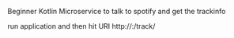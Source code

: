 Beginner Kotlin Microservice to talk to spotify and get the trackinfo

run application and then hit URI http://<server>:<port>/track/<trackId>